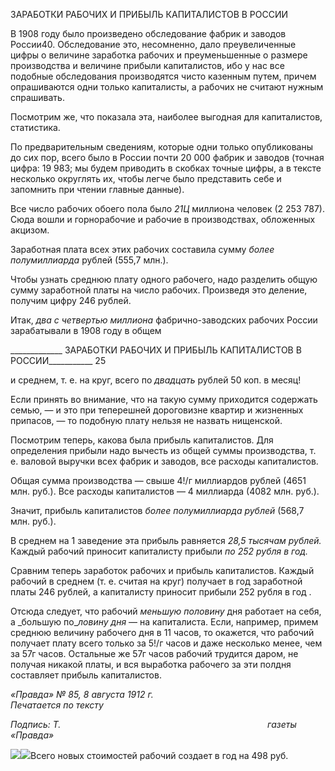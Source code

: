 ЗАРАБОТКИ РАБОЧИХ И ПРИБЫЛЬ КАПИТАЛИСТОВ В РОССИИ

В 1908 году было произведено обследование фабрик и заводов России40. Обследова­ние это, несомненно, дало преувеличенные цифры о величине заработка рабочих и пре­уменьшенные о размере производства и величине прибыли капиталистов, ибо у нас все подобные обследования производятся чисто казенным путем, причем опрашиваются одни только капиталисты, а рабочих не считают нужным спрашивать.

Посмотрим же, что показала эта, наиболее выгодная для капиталистов, статистика.

По предварительным сведениям, которые одни только опубликованы до сих пор, всего было в России почти 20 000 фабрик и заводов (точная цифра: 19 983; мы будем приводить в скобках точные цифры, а в тексте несколько округлять их, чтобы легче было представить себе и запомнить при чтении главные данные).

Все число рабочих обоего пола было _21Ц_ миллиона человек (2 253 787). Сюда вошли и горнорабочие и рабочие в производствах, обложенных акцизом.

Заработная плата всех этих рабочих составила сумму _более полумиллиарда_ рублей (555,7 млн.).

Чтобы узнать среднюю плату одного рабочего, надо разделить общую сумму зара­ботной платы на число рабочих. Произведя это деление, получим цифру 246 рублей.

Итак, _два с четвертью миллиона_ фабрично-заводских рабочих России зарабатывали в 1908 году в общем

  

_____________ ЗАРАБОТКИ РАБОЧИХ И ПРИБЫЛЬ КАПИТАЛИСТОВ В РОССИИ___________ 25

и среднем, т. е. на круг, всего по _двадцать_ рублей 50 коп. в месяц!

Если принять во внимание, что на такую сумму приходится содержать семью, — и это при теперешней дороговизне квартир и жизненных припасов, — то подобную плату нельзя не назвать нищенской.

Посмотрим теперь, какова была прибыль капиталистов. Для определения прибыли надо вычесть из общей суммы производства, т. е. валовой выручки всех фабрик и заво­дов, все расходы капиталистов.

Общая сумма производства — свыше 4!/г миллиардов рублей (4651 млн. руб.). Все расходы капиталистов — 4 миллиарда (4082 млн. руб.).

Значит, прибыль капиталистов _более полумиллиарда рублей_ (568,7 млн. руб.).

В среднем на 1 заведение эта прибыль равняется _28,5 тысячам рублей._ Каждый ра­бочий приносит капиталисту прибыли _по 252 рубля в год._

Сравним теперь заработок рабочих и прибыль капиталистов. Каждый рабочий в среднем (т. е. считая на круг) получает в год заработной платы 246 рублей, а капитали­сту приносит прибыли 252 рубля в год .

Отсюда следует, что рабочий _меньшую половину_ дня работает на себя, а _большую по­__ловину дня_ — на капиталиста. Если, например, примем среднюю величину рабочего дня в 11 часов, то окажется, что рабочий получает плату всего только за 5!/г часов и даже несколько менее, чем за 57г часов. Остальные же 57г часов рабочий трудится даром, не получая никакой платы, и вся выработка рабочего за эти полдня составляет прибыль капиталистов.

_«Правда» № 85, 8 августа 1912 г.                                                           Печатается по тексту_

_Подпись: Т._                                                                                    _газеты «Правда»_

![](file:///C:/Users/bot32/AppData/Local/Temp/msohtmlclip1/01/clip_image001.png)![](file:///C:/Users/bot32/AppData/Local/Temp/msohtmlclip1/01/clip_image002.png)Всего новых стоимостей рабочий создает в год на 498 руб.